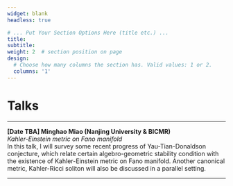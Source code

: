 ```yaml
---
widget: blank
headless: true

# ... Put Your Section Options Here (title etc.) ...
title: 
subtitle: 
weight: 2  # section position on page
design:
  # Choose how many columns the section has. Valid values: 1 or 2.
  columns: '1'
---
```

# Talks

---

**[Date TBA] Minghao Miao (Nanjing University & BICMR)**<br> 
*Kahler-Einstein metric on Fano manifold*<br>
In this talk, I will survey some recent progress of Yau-Tian-Donaldson conjecture, which relate certain algebro-geometric stability condition with the existence of Kahler-Einstein metric on Fano manifold. Another canonical metric, Kahler-Ricci soliton will also be discussed in a parallel setting.

---
